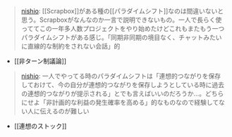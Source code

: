 
> [nishio](https://twitter.com/nishio/status/1518167225521557505): [[Scrapbox]]がある種の[[パラダイムシフト]]なのは間違いないと思う。Scrapboxがなんなのか一言で説明できないもの。一人で長らく使っててこの一年多人数プロジェクトをやり始めたけどこれもまたもう一つパラダイムシフトがある感じ。「同期非同期の境目なく、チャットみたいに直線的な制約をされない会話」的
- [[非ターン制議論]]

> [nishio](https://twitter.com/nishio/status/1518168523918671872): 一人でやってる時のパラダイムシフトは「連想的つながりを保存しておけて、今の自分が連想的つながりを保存しようとしている時に過去の連想的つながりが提示される」とでも言えばいいのだろうか…。どちらにせよ「非計画的な利益の発生確率を高める」的なものなので経験してない人に伝えるのが難しい
- [[連想のストック]]

